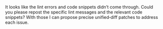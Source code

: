 It looks like the lint errors and code snippets didn’t come through. Could you please repost the specific lint messages and the relevant code snippets? With those I can propose precise unified‑diff patches to address each issue.